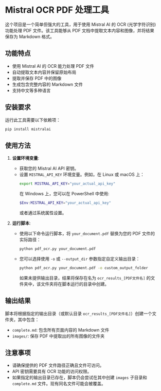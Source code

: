 # Mistral OCR PDF 处理工具

这个项目是一个简单但强大的工具，用于使用 Mistral AI 的 OCR (光学字符识别) 功能处理 PDF 文件。该工具能够从 PDF 文档中提取文本内容和图像，并将结果保存为 Markdown 格式。

## 功能特点

- 使用 Mistral AI 的 OCR 能力处理 PDF 文件
- 自动提取文本内容并保留原始布局
- 提取并保存 PDF 中的图像
- 生成包含完整内容的 Markdown 文件
- 支持中文等多种语言

## 安装要求

运行此工具需要以下依赖项：

```bash
pip install mistralai
```

## 使用方法

1.  **设置环境变量**:
    *   获取您的 Mistral AI API 密钥。
    *   设置 `MISTRAL_API_KEY` 环境变量。例如，在 Linux 或 macOS 上：
        ```bash
        export MISTRAL_API_KEY="your_actual_api_key"
        ```
        在 Windows 上，您可以在 PowerShell 中使用:
        ```powershell
        $Env:MISTRAL_API_KEY="your_actual_api_key"
        ```
        或者通过系统属性设置。

2.  **运行脚本**:
    *   使用以下命令运行脚本，将 `your_document.pdf` 替换为您的 PDF 文件的实际路径：
        ```bash
        python pdf_ocr.py your_document.pdf
        ```
    *   您可以选择使用 `-o` 或 `--output_dir` 参数指定自定义输出目录：
        ```bash
        python pdf_ocr.py your_document.pdf -o custom_output_folder
        ```
        如果未提供输出目录，结果将保存在名为 `ocr_results_[PDF文件名]` 的文件夹中，该文件夹将在脚本运行的目录中创建。

## 输出结果

脚本将根据指定的输出目录（或默认目录 `ocr_results_[PDF文件名]`）创建一个文件夹，其中包含：

- `complete.md`: 包含所有页面内容的 Markdown 文件
- `images/`: 保存 PDF 中提取出的所有图像的文件夹


## 注意事项

- 请确保提供的 PDF 文件路径正确且文件可访问。
- API 密钥需要具有 OCR 功能的访问权限。
- 如果指定的输出目录已存在，脚本仍会尝试在其中创建 `images` 子目录和 `complete.md` 文件。现有同名文件可能会被覆盖。


